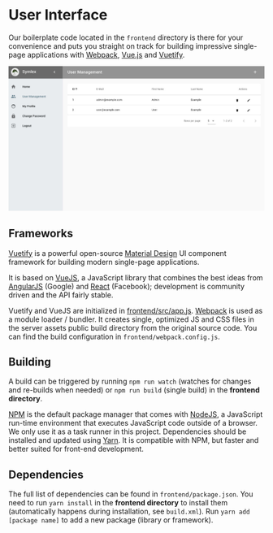 # User Interface

Our boilerplate code located in the `frontend` directory is there for your convenience and puts you straight on track for 
building impressive single-page applications with [Webpack](https://webpack.js.org/), [Vue.js](https://vuejs.org/) and [Vuetify](https://vuetifyjs.com/en/). 

![Screenshot](../img/screenshot.jpg)

## Frameworks ##

[Vuetify](https://vuetifyjs.com/en/getting-started/quick-start) is a powerful open-source [Material Design](https://material.io/) UI component framework for building modern single-page applications.

It is based on [VueJS](https://vuejs.org/v2/guide/), a JavaScript library that combines the best ideas from [AngularJS](https://angularjs.org/) (Google) and [React](https://reactjs.org/) (Facebook); development is community driven and the API fairly stable.

Vuetify and VueJS are initialized in [frontend/src/app.js](https://github.com/symlex/symlex/blob/master/frontend/src/app.js). [Webpack](https://webpack.js.org/concepts/) is used as a module loader / bundler. It creates single, optimized JS and CSS files in the server assets public build directory from the original source code. You can find the build configuration in `frontend/webpack.config.js`.

## Building ##

A build can be triggered by running `npm run watch` (watches for changes and re-builds when needed) or `npm run build` (single build) in the **frontend directory**. 

[NPM](https://www.npmjs.com/) is the default package manager that comes with [NodeJS](https://nodejs.org/en/docs/guides/), a JavaScript run-time environment that executes JavaScript code outside of a browser. We only use it as a task runner in this project. Dependencies should be installed and updated using [Yarn](https://yarnpkg.com/en/docs/getting-started). It is compatible with NPM, but faster and better suited for front-end development.

## Dependencies ##

The full list of dependencies can be found in `frontend/package.json`. You need to run `yarn install` in the **frontend directory** to install them (automatically happens during installation, see `build.xml`). Run `yarn add [package name]` to add a new package (library or framework).
